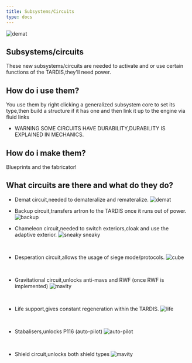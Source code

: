 ```yaml
---
title: Subsystems/Circuits
type: docs
---
```


![demat](images/blueprint.png)

## Subsystems/circuits

These new subsystems/circuits are needed to activate and or use certain functions of the TARDIS,they'll need power.

## How do i use them?

You use them by right clicking a generalized subsystem core to set its type,then build a structure if it has one and then link it up to the engine via fluid links

* WARNING SOME CIRCUITS HAVE DURABILITY,DURABILITY IS EXPLAINED IN MECHANICS.

## How do i make them?

Blueprints and the fabricator!

## What circuits are there and what do they do?

* Demat circuit,needed to demateralize and remateralize.
![demat](images/circuits/dc.png)

* Backup circuit,transfers artron to the TARDIS once it runs out of power.
![backup](images/circuits/bc.png)
‎ ‎ 
‎ ‎ 
‎ ‎ 

* Chameleon circuit,needed to switch exteriors,cloak and use the adaptive exterior.
![sneaky sneaky](images/circuits/cc.png)

‎ ‎ 
‎ ‎ 
* Desperation circuit,allows the usage of siege mode/protocols.
![cube](images/circuits/desperation.png)

‎ ‎ 
‎ ‎ 

* Gravitational circuit,unlocks anti-mavs and RWF (once RWF is implemented)
![mavity](images/circuits/gc.png)

‎ ‎ 
‎ ‎ 
* Life support,gives constant regeneration within the TARDIS.
![life](images/circuits/ls.png)

‎ ‎ 
‎ ‎ 
* Stabalisers,unlocks P116 (auto-pilot)
![auto-pilot](images/circuits/s.png)

‎ ‎ 
‎ ‎ 
* Shield circuit,unlocks both shield types
![mavity](images/circuits/sc.png)
